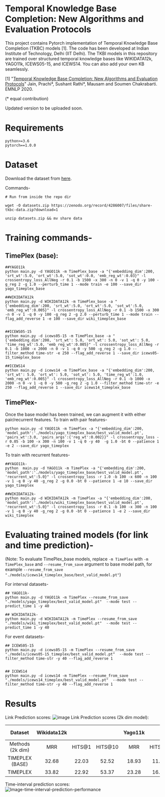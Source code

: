 # Temporal Knowledge Base Completion: New Algorithms and Evaluation Protocols
This project contains Pytorch implementation of Temporal Knowledge Base Completion (TKBC) models [1]. The code has been developed at Indian Institute of Technology, Delhi (IIT Delhi). The TKBI models in this repository are trained over structured temporal knowledge bases like WIKIDATA12k, YAGO11k, ICEWS05-15, and ICEWS14. You can also add your own KB seamlessly.

[1] "[Temporal Knowledge Base Completion: New Algorithms and Evaluation Protocols](https://arxiv.org/abs/2005.05035)" Jain, Prachi*, Sushant Rathi*, Mausam and Soumen Chakrabarti. EMNLP 2020.

(* equal contribution)

Updated version to be uploaded soon.

# Requirements
```
python>=3.6
pytorch==1.0.0
```

# Dataset
Download the dataset from [here](https://zenodo.org/record/4286007#.X7uL8BMzYWo).

Commands-  
```
# Run from inside the repo dir

wget -O datasets.zip https://zenodo.org/record/4286007/files/share-tkbc-data.zip?download=1

unzip datasets.zip && mv share data
```


# Training commands-

## TimePlex (base):

```
##YAGO11k
python main.py -d YAGO11k -m TimePlex_base -a "{'embedding_dim':200, 'srt_wt':5.0, 'ort_wt':5.0, 'sot_wt':0.0, 'emb_reg_wt':0.03}" -l crossentropy_loss_AllNeg -r 0.1 -b 1500 -x 300 -n 0 -v 1 -q 0 -y 100 -g_reg 2 -g 1.0 --perturb_time 1 --mode train -e 100 --save_dir yago_timeplex_base

##WIKIDATA12k
python main.py -d WIKIDATA12k -m TimePlex_base -a "{'embedding_dim':200, 'srt_wt':5.0, 'ort_wt':5.0, 'sot_wt':5.0, 'emb_reg_wt':0.005}" -l crossentropy_loss_AllNeg -r 0.1 -b 1500 -x 300 -n 0 -v 1 -q 0 -y 100 -g_reg 2 -g 2.0 --perturb_time 1 --mode train --flag_add_reverse 1 -e 100 --save_dir wiki_timeplex_base


##ICEWS05-15
python main.py -d icews05-15 -m TimePlex_base -a "{'embedding_dim':200, 'srt_wt': 5.0, 'ort_wt': 5.0, 'sot_wt': 5.0, 'time_reg_wt':5.0, 'emb_reg_wt':0.005}" -l crossentropy_loss_AllNeg -r 0.1 -b 1000 -x 2000 -n 0 -v 1 -q 0 -y 500 -g_reg 2 -g 1.0 --filter_method time-str -e 250 --flag_add_reverse 1 --save_dir icews05-15_timeplex_base

##ICEWS14
python main.py -d icews14 -m TimePlex_base -a "{'embedding_dim':200, 'srt_wt': 5.0, 'ort_wt': 5.0, 'sot_wt': 5.0, 'time_reg_wt':1.0, 'emb_reg_wt':0.005}" -l crossentropy_loss_AllNeg -r 0.1 -b 1000 -x 2000 -n 0 -v 1 -q 0 -y 500 -g_reg 2 -g 1.0 --filter_method time-str -e 250 --flag_add_reverse 1 --save_dir icews14_timeplex_base
```

## TimePlex-

Once the base model has been trained, we can augment it with either pair/recurrent features.
To train with pair features- 
```
python main.py -d YAGO11k -m TimePlex -a "{'embedding_dim':200, 'model_path':'./models/yago_timeplex_base/best_valid_model.pt', 'pairs_wt':3.0, 'pairs_args':{'reg_wt':0.002}}" -l crossentropy_loss -r 0.05 -b 100 -x 300 -n 100 -v 1 -q 0 -y 40  -g 1.0 -bt 0 --patience 1 -e 2 --save_dir yago_timeplex
```

To train with recurrent features-

```
##YAGO11k-
python  main.py -d YAGO11k -m TimePlex -a "{'embedding_dim':200, 'model_path':'./models/yago_timeplex_base/best_valid_model.pt', 'recurrent_wt':5.0}" -l crossentropy_loss -r 1.0 -b 100 -x 600 -n 100 -v 1 -q 0 -y 40 -g_reg 2 -g 0.0 -bt 0 --patience 1 -e 10 --save_dir yago_timeplex

##WIKIDATA12k-
python main.py -d WIKIDATA12k -m TimePlex -a "{'embedding_dim':200, 'model_path':'./models/wiki_timeplex_base/best_valid_model.pt', 'recurrent_wt':5.0}" -l crossentropy_loss -r 0.1 -b 100 -x 300 -n 100 -v 1 -q 0 -y 40 -g_reg 2 -g 0.0 -bt 0 --patience 1 -e 2 --save_dir wiki_timeplex
```

# Evaluating trained models (for link and time prediction)-

(Note: To evaluate TimePlex_base models, replace `-m TimePlex` with `-m TimePlex_base` and `--resume_from_save` argument to base model path, for example `--resume_from_save "./models/icews14_timeplex_base/best_valid_model.pt"`)

For interval datasets-
```
## YAGO11k- 
python main.py -d YAGO11k -m TimePlex --resume_from_save "./models/yago_timeplex/best_valid_model.pt"  --mode test --predict_time 1 -y 40

## WIKIDATA12k- 
python main.py -d WIKIDATA12k -m TimePlex --resume_from_save "./models/wiki_timeplex/best_valid_model.pt"  --mode test --predict_time 1 -y 40
```

For event datasets-
```
## ICEWS05-15
python main.py -d icews05-15 -m TimePlex --resume_from_save "./models/icews05-15_timeplex/best_valid_model.pt"  --mode test --filter_method time-str -y 40 --flag_add_reverse 1 


## ICEWS14
python main.py -d icews14 -m TimePlex --resume_from_save "./models/icews14_timeplex/best_valid_model.pt"  --mode test --filter_method time-str -y 40 --flag_add_reverse 1 
```


# Results
Link Prediction scores:
![image](https://user-images.githubusercontent.com/20418382/120938804-5eefd400-c732-11eb-8a3b-91932d31d8af.png)
Link Prediction scores (2k dim model):

|      Dataset     | Wikidata12k |        |         | Yago11k |        |         | ICEWS05-15 |        |         | ICEWS14 |        |         |
|:----------------:|:-----------:|:------:|:-------:|:-------:|:------:|:-------:|:----------:|:------:|:-------:|:-------:|:------:|:-------:|
| Methods (2k dim) |     MRR     | HITS@1 | HITS@10 |   MRR   | HITS@1 | HITS@10 |     MRR    | HITS@1 | HITS@10 |   MRR   | HITS@1 | HITS@10 |
|  TIMEPLEX (BASE) |    32.68    |  22.03 |  52.52  |  18.93  |  11.58 |  31.52  |    66.14   |  57.07 |  82.4  |  62.00  |  53.49 |  77.48  |
|     TIMEPLEX     |    33.82    |  22.92 |  53.37  |  23.28  |  16.33 |  36.2  |    66.18   |  57.07 |  82.49  |  62.02  |  53.54 |  77.51  |

Time-interval prediction scores:
![Image-time-interval-prediction-performance](https://github.com/dair-iitd/tkbi/blob/master/images/Time_scores.png?raw=true)



